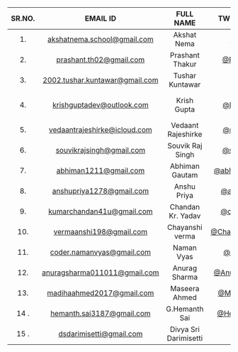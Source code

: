 | SR.NO. |            EMAIL ID            |       FULL NAME       |                     TWITTER HANDLE                      |                     ANY QUERY?                      |
| :----: | :----------------------------: | :-------------------: | :-----------------------------------------------------: | :-------------------------------------------------: |
|   1.   |  akshatnema.school@gmail.com   |      Akshat Nema      |         [@AksNema](https://twitter.com/AksNema)         |           My hands are desperate to code            |
|   2.   |    prashant.th02@gmail.com     |    Prashant Thakur    |   [@Prashant_th18](https://twitter.com/Prashant_th18)   |                                                     |
|   3.   | 2002.tushar.kuntawar@gmail.com |    Tushar Kuntawar    |         [@tusqasi](https://twitter.com/tusqasi)         |                   `print("None")`                   |
|   4.   |   krishguptadev@outlook.com    |      Krish Gupta      |   [@krishguptadev](https://twitter.com/krishguptadev)   | Excited! This is gonna be my first competition 😊😳 |
|   5.   |  vedaantrajeshirke@icloud.com  |  Vedaant Rajeshirke   |    [@rocktopus101](https://twitter.com/rocktopus101)    |              Looking forward to this!               |
|   6.   |    souvikrajsingh@gmail.com    |   Souvik Raj Singh    |  [@souvikrajsingh](https://twitter.com/souvikrajsingh)  |                  Excited for this!                  |
|   7.   |     abhiman1211@gmail.com      |    Abhiman Gautam     | [@abhiman83836119](https://twitter.com/abhiman83836119) |                  Estoy emocionado!                  |
|   8.   |    anshupriya1278@gmail.com    |      Anshu Priya      |  [@anshupriyastwt](https://twitter.com/anshupriyastwt)  |                  Super Excited 🥳                   |
|   9.   |   kumarchandan41u@gmail.com    |   Chandan Kr. Yadav   |   [@chandan kumar](https://twitter.com/erchandandev)    |          console.log("Excited for this!")           |
|  10.   |    vermaanshi198@gmail.com     |    Chayanshi verma    | [@Chayanshi55249804](https://twitter.com/kenma55249804) |                                                     |
|  11.   |   coder.namanvyas@gmail.com    |      Naman Vyas       |    [@coder_rancho](https://twitter.com/coder_rancho)    |                       not yet                       |
|  12.   |  anuragsharma011011@gmail.com  |     Anurag Sharma     | [@AnuragS63108526](https://twitter.com/AnuragS63108526) |                  Happy to be here                   |
|  13.   |   madihaahmed2017@gmail.com    |     Maseera Ahmed     |   [@MaseeraAhmed2](https://twitter.com/MaseeraAhmed2)   |                     Bla Bla Bla                     |
|  14 .  |   hemanth.sai3187@gmail.com    |     G.Hemanth Sai     |  [@HemanthSai3187](https://twitter.com/HemanthSai3187)  |                        None                         |
|  15 .  |    dsdarimisetti@gmail.com     | Divya Sri Darimisetti |        [@irsayvid](https://twitter.com/irsayvid)        |               Bugs break us, make us.               |
